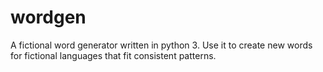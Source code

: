 wordgen
==========

A fictional word generator written in python 3. Use it to create new words for fictional languages that fit consistent patterns.
